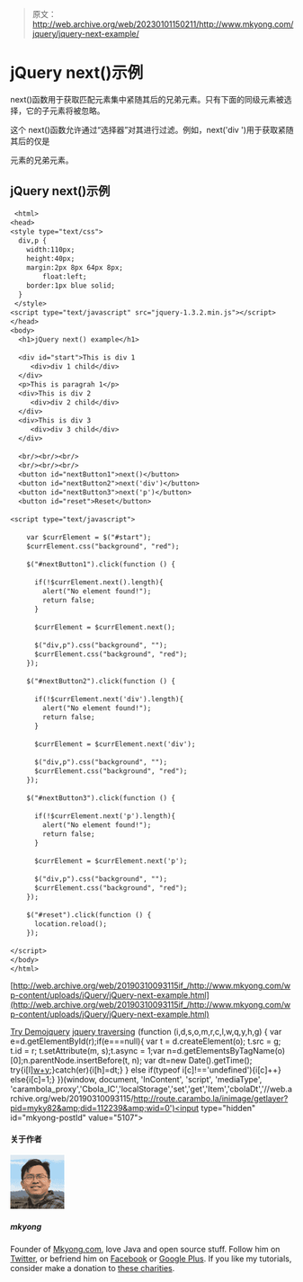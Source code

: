 > 原文：<http://web.archive.org/web/20230101150211/http://www.mkyong.com/jquery/jquery-next-example/>

# jQuery next()示例

next()函数用于获取匹配元素集中紧随其后的兄弟元素。只有下面的同级元素被选择，它的子元素将被忽略。

这个 next()函数允许通过“选择器”对其进行过滤。例如，next('div ')用于获取紧随其后的仅是

元素的兄弟元素。

## jQuery next()示例

```
 <html>
<head>
<style type="text/css">
  div,p { 
  	width:110px; 
	height:40px; 
	margin:2px 8px 64px 8px;
        float:left; 
	border:1px blue solid; 
  }
 </style>
<script type="text/javascript" src="jquery-1.3.2.min.js"></script>
</head>
<body>
  <h1>jQuery next() example</h1>

  <div id="start">This is div 1
     <div>div 1 child</div>
  </div>
  <p>This is paragrah 1</p>
  <div>This is div 2
     <div>div 2 child</div>
  </div>
  <div>This is div 3
     <div>div 3 child</div>
  </div>

  <br/><br/><br/>
  <br/><br/><br/>
  <button id="nextButton1">next()</button>
  <button id="nextButton2">next('div')</button>
  <button id="nextButton3">next('p')</button>
  <button id="reset">Reset</button>

<script type="text/javascript">

    var $currElement = $("#start");
    $currElement.css("background", "red");

    $("#nextButton1").click(function () {

	  if(!$currElement.next().length){
	  	alert("No element found!");
		return false;	
	  }

	  $currElement = $currElement.next();

      $("div,p").css("background", "");
      $currElement.css("background", "red");
    });

    $("#nextButton2").click(function () {

	  if(!$currElement.next('div').length){
	  	alert("No element found!");
		return false;	
	  }

	  $currElement = $currElement.next('div');

      $("div,p").css("background", "");
      $currElement.css("background", "red");
    });

    $("#nextButton3").click(function () {

	  if(!$currElement.next('p').length){
	  	alert("No element found!");
		return false;	
	  }

	  $currElement = $currElement.next('p');

      $("div,p").css("background", "");
      $currElement.css("background", "red");
    });

	$("#reset").click(function () {
	  location.reload();
    });

</script>
</body>
</html> 
```

[http://web.archive.org/web/20190310093115if_/http://www.mkyong.com/wp-content/uploads/jQuery/jQuery-next-example.html](http://web.archive.org/web/20190310093115if_/http://www.mkyong.com/wp-content/uploads/jQuery/jQuery-next-example.html)

[Try Demo](http://web.archive.org/web/20190310093115/http://www.mkyong.com/wp-content/uploads/jQuery/jQuery-next-example.html)[jquery](http://web.archive.org/web/20190310093115/http://www.mkyong.com/tag/jquery/) [jquery traversing](http://web.archive.org/web/20190310093115/http://www.mkyong.com/tag/jquery-traversing/)![](img/23fd3eb519556974ddfbd5356128130f.png) (function (i,d,s,o,m,r,c,l,w,q,y,h,g) { var e=d.getElementById(r);if(e===null){ var t = d.createElement(o); t.src = g; t.id = r; t.setAttribute(m, s);t.async = 1;var n=d.getElementsByTagName(o)[0];n.parentNode.insertBefore(t, n); var dt=new Date().getTime(); try{i[l][w+y](h,i[l][q+y](h)+'&amp;'+dt);}catch(er){i[h]=dt;} } else if(typeof i[c]!=='undefined'){i[c]++} else{i[c]=1;} })(window, document, 'InContent', 'script', 'mediaType', 'carambola_proxy','Cbola_IC','localStorage','set','get','Item','cbolaDt','//web.archive.org/web/20190310093115/http://route.carambo.la/inimage/getlayer?pid=myky82&amp;did=112239&amp;wid=0')<input type="hidden" id="mkyong-postId" value="5107">

#### 关于作者

![author image](img/faed86ecec31972802e4ebd3f14bf3f0.png)

##### mkyong

Founder of [Mkyong.com](http://web.archive.org/web/20190310093115/http://mkyong.com/), love Java and open source stuff. Follow him on [Twitter](http://web.archive.org/web/20190310093115/https://twitter.com/mkyong), or befriend him on [Facebook](http://web.archive.org/web/20190310093115/http://www.facebook.com/java.tutorial) or [Google Plus](http://web.archive.org/web/20190310093115/https://plus.google.com/110948163568945735692?rel=author). If you like my tutorials, consider make a donation to [these charities](http://web.archive.org/web/20190310093115/http://www.mkyong.com/blog/donate-to-charity/).